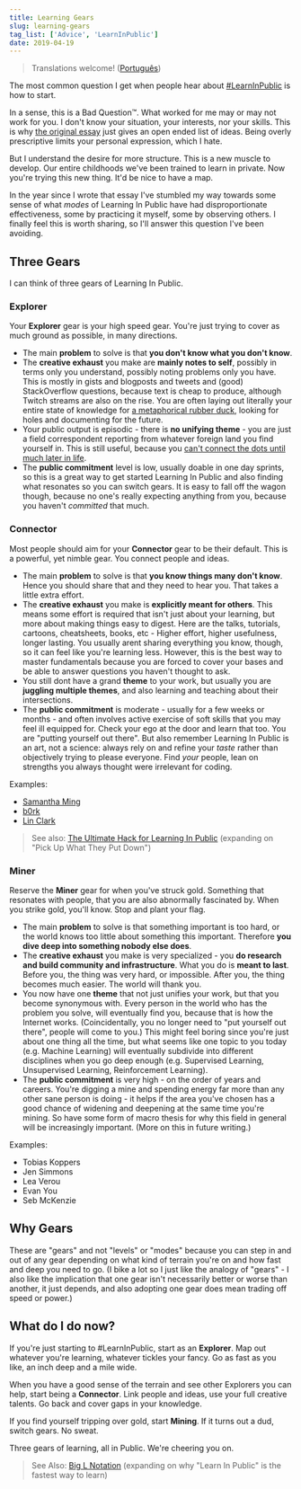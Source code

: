 ```yaml
---
title: Learning Gears
slug: learning-gears
tag_list: ['Advice', 'LearnInPublic']
date: 2019-04-19
---
```


> Translations welcome! ([Português](https://meleu.github.io/artigos-traduzidos/marchas-de-aprendizagem.html))

The most common question I get when people hear about [#LearnInPublic](https://twitter.com/hashtag/LearnInPublic?src=hash) is how to start.

In a sense, this is a Bad Question™. What worked for me may or may not work for you. I don't know your situation, your interests, nor your skills. This is why [the original essay](https://www.swyx.io/writing/learn-in-public/) just gives an open ended list of ideas. Being overly prescriptive limits your personal expression, which I hate.

But I understand the desire for more structure. This is a new muscle to develop. Our entire childhoods we've been trained to learn in private. Now you're trying this new thing. It'd be nice to have a map.

In the year since I wrote that essay I've stumbled my way towards some sense of what _modes_ of Learning In Public have had disproportionate effectiveness, some by practicing it myself, some by observing others. I finally feel this is worth sharing, so I'll answer this question I've been avoiding.

## Three Gears

I can think of three gears of Learning In Public.

### Explorer

Your **Explorer** gear is your high speed gear. You're just trying to cover as much ground as possible, in many directions.

- The main **problem** to solve is that **you don't know what you don't know**.
- The **creative exhaust** you make are **mainly notes to self**, possibly in terms only you understand, possibly noting problems only you have. This is mostly in gists and blogposts and tweets and (good) StackOverflow questions, because text is cheap to produce, although Twitch streams are also on the rise. You are often laying out literally your entire state of knowledge for [a metaphorical rubber duck](https://en.wikipedia.org/wiki/Rubber_duck_debugging), looking for holes and documenting for the future.
- Your public output is episodic - there is **no unifying theme** - you are just a field correspondent reporting from whatever foreign land you find yourself in. This is still useful, because you [can't connect the dots until much later in life](https://www.youtube.com/watch?v=D1R-jKKp3NA).
- The **public commitment** level is low, usually doable in one day sprints, so this is a great way to get started Learning In Public and also finding what resonates so you can switch gears. It is easy to fall off the wagon though, because no one's really expecting anything from you, because you haven't _committed_ that much.

### Connector

Most people should aim for your **Connector** gear to be their default. This is a powerful, yet nimble gear. You connect people and ideas.

- The main **problem** to solve is that **you know things many don't know**. Hence you should share that and they need to hear you. That takes a little extra effort.
- The **creative exhaust** you make is **explicitly meant for others**. This means some effort is required that isn't just about your learning, but more about making things easy to digest. Here are the talks, tutorials, cartoons, cheatsheets, books, etc - Higher effort, higher usefulness, longer lasting. You usually arent sharing everything you know, though, so it can feel like you're learning less. However, this is the best way to master fundamentals because you are forced to cover your bases and be able to answer questions you haven't thought to ask.
- You still dont have a grand **theme** to your work, but usually you are **juggling multiple themes**, and also learning and teaching about their intersections.
- The **public commitment** is moderate - usually for a few weeks or months - and often involves active exercise of soft skills that you may feel ill equipped for. Check your ego at the door and learn that too. You are "putting yourself out there". But also remember Learning In Public is an art, not a science: always rely on and refine your _taste_ rather than objectively trying to please everyone. Find _your_ people, lean on strengths you always thought were irrelevant for coding.

Examples:

- [Samantha Ming](https://twitter.com/samantha_ming)
- [b0rk](https://wizardzines.com/)
- [Lin Clark](https://code-cartoons.com/)

> See also: [The Ultimate Hack for Learning In Public](https://www.swyx.io/writing/learn-in-public-hack/) (expanding on "Pick Up What They Put Down")

### Miner

Reserve the **Miner** gear for when you've struck gold. Something that resonates with people, that you are also abnormally fascinated by. When you strike gold, you'll know. Stop and plant your flag.

- The main **problem** to solve is that something important is too hard, or the world knows too little about something this important. Therefore **you dive deep into something nobody else does**.
- The **creative exhaust** you make is very specialized - you **do research and build community and infrastructure**. What you do is **meant to last**. Before you, the thing was very hard, or impossible. After you, the thing becomes much easier. The world will thank you.
- You now have one **theme** that not just unifies your work, but that you become synonymous with. Every person in the world who has the problem you solve, will eventually find you, because that is how the Internet works. (Coincidentally, you no longer need to "put yourself out there", people will come to you.) This might feel boring since you're just about one thing all the time, but what seems like one topic to you today (e.g. Machine Learning) will eventually subdivide into different disciplines when you go deep enough (e.g. Supervised Learning, Unsupervised Learning, Reinforcement Learning).
- The **public commitment** is very high - on the order of years and careers. You're digging a mine and spending energy far more than any other sane person is doing - it helps if the area you've chosen has a good chance of widening and deepening at the same time you're mining. So have some form of macro thesis for why this field in general will be increasingly important. (More on this in future writing.)

Examples:

- Tobias Koppers
- Jen Simmons
- Lea Verou
- Evan You
- Seb McKenzie

## Why Gears

These are "gears" and not "levels" or "modes" because you can step in and out of any gear depending on what kind of terrain you're on and how fast and deep you need to go. (I bike a lot so I just like the analogy of "gears" - I also like the implication that one gear isn't necessarily better or worse than another, it just depends, and also adopting one gear does mean trading off speed or power.)

## What do I do now?

If you're just starting to #LearnInPublic, start as an **Explorer**. Map out whatever you're learning, whatever tickles your fancy. Go as fast as you like, an inch deep and a mile wide.

When you have a good sense of the terrain and see other Explorers you can help, start being a **Connector**. Link people and ideas, use your full creative talents. Go back and cover gaps in your knowledge.

If you find yourself tripping over gold, start **Mining**. If it turns out a dud, switch gears. No sweat.

Three gears of learning, all in Public. We're cheering you on.

> See Also: [Big L Notation](https://www.swyx.io/writing/big-l-notation) (expanding on why "Learn In Public" is the fastest way to learn)